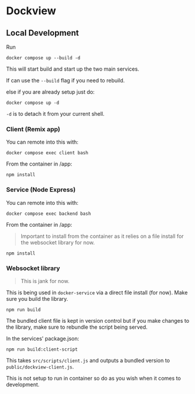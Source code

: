 # Dockview

## Local Development

Run

```shell
docker compose up --build -d
```

This will start build and start up the two main services.

If can use the `--build` flag if you need to rebuild.

else if you are already setup just do:

```shell
docker compose up -d
```

`-d` is to detach it from your current shell.

### Client (Remix app)

You can remote into this with:

```shell
docker compose exec client bash
```

From the container in /app:

```shell
npm install
```

### Service (Node Express)

You can remote into this with:

```shell
docker compose exec backend bash
```

From the container in /app:

> Important to install from the container as it relies on a file install for the websocket library for now.

```shell
npm install
```

### Websocket library

> This is jank for now.

This is being used in `docker-service` via a direct file install (for now). Make sure you build the library.

```shell
npm run build
```

The bundled client file is kept in version control but if you make changes to the library, make sure to rebundle the script being served.

In the services' package.json:

```shell
npm run build:client-script
```

This takes `src/scripts/client.js` and outputs a bundled version to `public/dockview-client.js`.

This is not setup to run in container so do as you wish when it comes to development.
